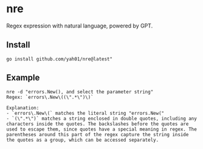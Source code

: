 # nre
Regex expression with natural language, powered by GPT.

## Install

```
go install github.com/yah01/nre@latest"
```

## Example
```
nre -d "errors.New(), and select the parameter string"
Regex: `errors\.New\((\".*\")\)` 

Explanation:
- `errors\.New\(` matches the literal string "errors.New("
- `(\".*\")` matches a string enclosed in double quotes, including any characters inside the quotes. The backslashes before the quotes are used to escape them, since quotes have a special meaning in regex. The parentheses around this part of the regex capture the string inside the quotes as a group, which can be accessed separately.
```